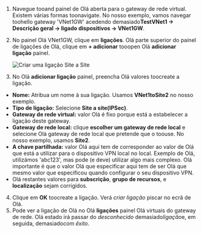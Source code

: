 1. Navegue tooand painel de Olá aberta para o gateway de rede virtual. Existem várias formas toonavigate. No nosso exemplo, vamos navegar toohello gateway 'VNet1GW' acedendo demasiado**TestVNet1 -> Descrição geral -> ligado dispositivos -> VNet1GW**.
2. No painel Olá VNet1GW, clique em **ligações**. Olá parte superior do painel de ligações de Olá, clique em **+ adicionar** tooopen Olá **adicionar ligação** painel.

    ![Criar uma ligação Site a Site](./media/vpn-gateway-add-site-to-site-connection-s2s-rm-portal-include/connection1.png)

3. No Olá **adicionar ligação** painel, preencha Olá valores toocreate a ligação.

  - **Nome:** Atribua um nome à sua ligação. Usamos **VNet1toSite2** no nosso exemplo.
  - **Tipo de ligação:** Selecione **Site a site(IPSec)**.
  - **Gateway de rede virtual:** valor Olá é fixo porque está a estabelecer a ligação deste gateway.
  - **Gateway de rede local:** clique **escolher um gateway de rede local** e selecione Olá gateway de rede local que pretende que o toouse. No nosso exemplo, usamos **Site2**.
  - **A chave partilhada:** valor Olá aqui tem de corresponder ao valor de Olá que está a utilizar para o dispositivo VPN local no local. Exemplo de Olá, utilizámos 'abc123', mas pode (e deve) utilizar algo mais complexo. Olá importante é que o valor Olá que especificar aqui tem de ser Olá que mesmo valor que especificou quando configurar o seu dispositivo VPN.
  - Olá restantes valores para **subscrição**, **grupo de recursos**, e **localização** sejam corrigidos.

4. Clique em **OK** toocreate a ligação. Verá *criar ligação* piscar no ecrã de Olá.
5. Pode ver a ligação de Olá no Olá **ligações** painel Olá virtuais do gateway de rede. Olá estado irá passar do *desconhecido* demasiado*ligação*e, em seguida, demasiado*com êxito*.
